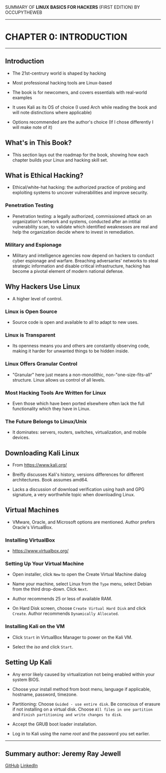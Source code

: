 SUMMARY OF 
**LINUX BASICS FOR HACKERS** 
(FIRST EDITION) BY OCCUPYTHEWEB

---

# CHAPTER 0: INTRODUCTION

---

## Introduction

- The 21st-centrury world is shaped by hacking

- Most professional hacking tools are Linux-based

- The book is for newcomers, and covers essentials with real-world examples

- It uses Kali as its OS of choice (I used Arch while reading the book and will note distinctions where applicable)

- Options recommended are the author's choice (If I chose differently I will make note of it)

## What's in This Book?

- This section lays out the roadmap for the book, showing how each chapter builds your Linux and hacking skill set.

## What is Ethical Hacking?

- Ethical/white-hat hacking: the authorized practice of probing and exploiting systems to uncover vulnerabilities and improve security.

### Penetration Testing

- Penetration testing: a legally authorized, commissioned attack on an organization's network and systems, conducted after an intitial vulnerability scan, to validate which identified weaknesses are real and help the organization decide where to invest in remediation.

### Military and Espionage

- Military and intelligence agencies now depend on hackers to conduct cyber espionage and warfare. Breaching adversaries' networks to steal strategic information and disable critical infrastructure, hacking has become a pivotal element of modern national defense.

## Why Hackers Use Linux

- A higher level of control.

### Linux is Open Source

- Source code is open and available to all to adapt to new uses.

### Linux is Transparent

- Its openness means you and others are constantly observing code, making it harder for unwanted things to be hidden inside.

### Linux Offers Granular Control

- "Granular" here just means a non-monolithic, non-"one-size-fits-all" structure. Linux allows us control of all levels.

### Most Hacking Tools Are Written for Linux

- Even those which have been ported elsewhere often lack the full functionality which they have in Linux.

### The Future Belongs to Linux/Unix

- It dominates: servers, routers, switches, virtualization, and mobile devices.

## Downloading Kali Linux

- From https://www.kali.org/

- Breifly discusses Kali's history, versions differences for different architectures. Book assumes amd64.

- Lacks a discussion of download verification using hash and GPG signature, a very worthwhile topic when downloading Linux.

## Virtual Machines

- VMware, Oracle, and Microsoft options are mentioned. Author prefers Oracle's VirtualBox. 
	
### Installing VirtualBox

- https://www.virtualbox.org/ 

### Setting Up Your Virtual Machine

- Open installer, click `New` to open the Create Virtual Machine dialog

- Name your machine, select Linux from the `Type` menu, select Debian from the third drop-down. Click `Next`.

- Author recommends 25 or less of available RAM.

- On Hard Disk screen, choose `Create Virtual Hard Disk` and click `Create`. Author recommends `Dynamically Allocated`.

### Installing Kali on the VM

- Click `Start` in VirtualBox Manager to power on the Kali VM.

- Select the *iso* and click `Start`.

## Setting Up Kali

- Any error likely caused by virtualization not being enabled within your system BIOS.

- Choose your install method from boot menu, language if applicable, hostname, password, timezone.

- Partitioning: Choose `Guided - use entire disk`. Be conscious of erasure if not installing on a virtual disk. Choose `All files in one partition` and `Finish partitioning and write changes to disk`.

- Accept the GRUB boot loader installation.

- Log in to Kali using the name *root* and the password you set earlier.

---

## Summary author: **Jeremy Ray Jewell**
[GitHub](https://github.com/jeremyrayjewell)
[LinkedIn](https://www.linkedin.com/in/jeremyrayjewell)
